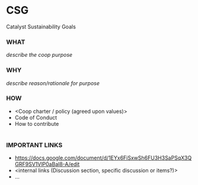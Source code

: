 # CSG
Catalyst Sustainability Goals
### WHAT 
*describe the coop purpose*

### WHY
*describe reason/rationale for purpose*

### HOW
* <Coop charter / policy (agreed upon values)> 
* Code of Conduct
* How to contribute

#

### IMPORTANT LINKS
* https://docs.google.com/document/d/1EYx6FiSxwSh6FU3H3SaPSqX3QGRF9SV1VlP0aBal8-A/edit
* <internal links (Discussion section, specific discussion or items?)>
* ...
